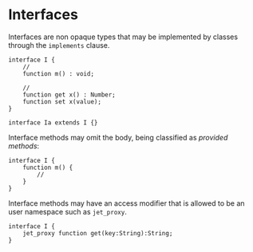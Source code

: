 # Interfaces

Interfaces are non opaque types that may be implemented by classes through the `implements` clause.

```
interface I {
    //
    function m() : void;

    //
    function get x() : Number;
    function set x(value);
}

interface Ia extends I {}
```

Interface methods may omit the body, being classified as *provided methods*:

```
interface I {
    function m() {
        //
    }
}
```

Interface methods may have an access modifier that is allowed to be an user namespace such as `jet_proxy`.

```
interface I {
    jet_proxy function get(key:String):String;
}
```